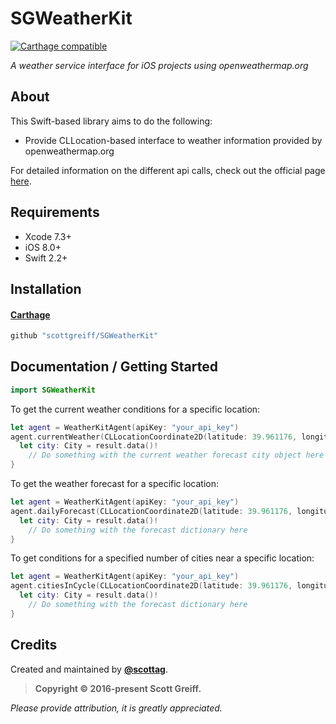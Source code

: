 # SGWeatherKit

[![Carthage compatible](https://img.shields.io/badge/Carthage-compatible-4BC51D.svg?style=flat)](https://github.com/Carthage/Carthage)

*A weather service interface for iOS projects using openweathermap.org*

## About

This Swift-based library aims to do the following:

* Provide CLLocation-based interface to weather information provided by openweathermap.org

For detailed information on the different api calls, check out the official page [here](http://openweathermap.org).

## Requirements

* Xcode 7.3+
* iOS 8.0+
* Swift 2.2+

## Installation

#### [Carthage](https://github.com/Carthage/Carthage)

````bash
github "scottgreiff/SGWeatherKit"
````

## Documentation / Getting Started

````swift
import SGWeatherKit
````

To get the current weather conditions for a specific location:

```swift
let agent = WeatherKitAgent(apiKey: "your_api_key")
agent.currentWeather(CLLocationCoordinate2D(latitude: 39.961176, longitude: -82.998794)) { result in
  let city: City = result.data()!
	// Do something with the current weather forecast city object here
}
```

To get the weather forecast for a specific location:

```swift
let agent = WeatherKitAgent(apiKey: "your_api_key")
agent.dailyForecast(CLLocationCoordinate2D(latitude: 39.961176, longitude: -82.998794)) { result in
  let city: City = result.data()!
	// Do something with the forecast dictionary here
}
```

To get conditions for a specified number of cities near a specific location:

```swift
let agent = WeatherKitAgent(apiKey: "your_api_key")
agent.citiesInCycle(CLLocationCoordinate2D(latitude: 39.961176, longitude: -82.998794), numberOfCities: 10) { result in
  let city: City = result.data()!
	// Do something with the forecast dictionary here
}
```

## Credits

Created and maintained by [**@scottag**](https://twitter.com/scottag).

>**Copyright &copy; 2016-present Scott Greiff.**

*Please provide attribution, it is greatly appreciated.*
